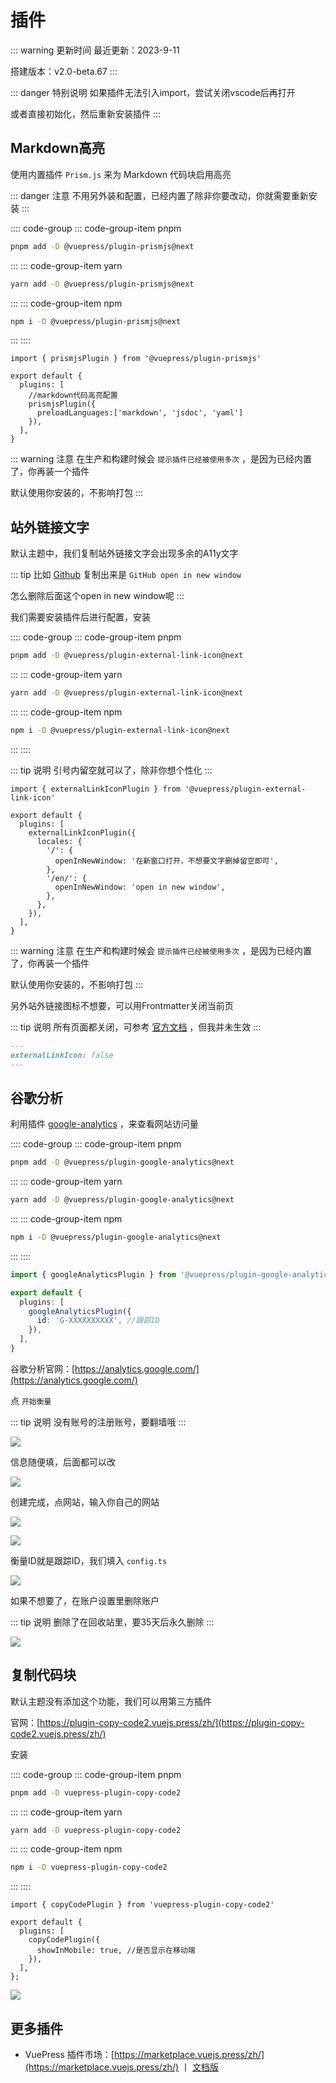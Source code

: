 # 插件

::: warning 更新时间
最近更新：2023-9-11

搭建版本：v2.0-beta.67
:::


::: danger 特别说明
如果插件无法引入import，尝试关闭vscode后再打开

或者直接初始化，然后重新安装插件
:::



## Markdown高亮

使用内置插件 `Prism.js` 来为 Markdown 代码块启用高亮


::: danger 注意
不用另外装和配置，已经内置了除非你要改动，你就需要重新安装
:::

:::: code-group
::: code-group-item pnpm
```sh
pnpm add -D @vuepress/plugin-prismjs@next
```
:::
::: code-group-item yarn
```sh
yarn add -D @vuepress/plugin-prismjs@next
```
:::
::: code-group-item npm
```sh
npm i -D @vuepress/plugin-prismjs@next
```
:::
::::


```ts{1,5-8}
import { prismjsPlugin } from '@vuepress/plugin-prismjs'

export default {
  plugins: [
    //markdown代码高亮配置
    prismjsPlugin({
      preloadLanguages:['markdown', 'jsdoc', 'yaml']
    }),
  ],
}
```

::: warning 注意
在生产和构建时候会 `提示插件已经被使用多次` ，是因为已经内置了，你再装一个插件

默认使用你安装的，不影响打包
:::





## 站外链接文字

默认主题中，我们复制站外链接文字会出现多余的A11y文字

::: tip 比如
[Github](https://github.com/) 复制出来是 `GitHub open in new window`

怎么删除后面这个open in new window呢
:::

我们需要安装插件后进行配置，安装

:::: code-group
::: code-group-item pnpm
```sh
pnpm add -D @vuepress/plugin-external-link-icon@next
```
:::
::: code-group-item yarn
```sh
yarn add -D @vuepress/plugin-external-link-icon@next
```
:::
::: code-group-item npm
```sh
npm i -D @vuepress/plugin-external-link-icon@next
```
:::
::::


::: tip 说明
引号内留空就可以了，除非你想个性化
:::

```ts{1,5-14}
import { externalLinkIconPlugin } from '@vuepress/plugin-external-link-icon'

export default {
  plugins: [
    externalLinkIconPlugin({
      locales: {
        '/': {
          openInNewWindow: '在新窗口打开，不想要文字删掉留空即可',
        },
        '/en/': {
          openInNewWindow: 'open in new window',
        },
      },
    }),
  ],
}
```

::: warning 注意
在生产和构建时候会 `提示插件已经被使用多次` ，是因为已经内置了，你再装一个插件

默认使用你安装的，不影响打包
:::


另外站外链接图标不想要，可以用Frontmatter关闭当前页

::: tip 说明
所有页面都关闭，可参考 [官方文档](https://v2.vuepress.vuejs.org/zh/reference/default-theme/config.html#themeplugins-externallinkicon) ，但我并未生效
:::

```md
---
externalLinkIcon: false
---
```



## 谷歌分析

利用插件 [google-analytics](https://analytics.google.com/) ，来查看网站访问量


:::: code-group
::: code-group-item pnpm
```sh
pnpm add -D @vuepress/plugin-google-analytics@next
```
:::
::: code-group-item yarn
```sh
yarn add -D @vuepress/plugin-google-analytics@next
```
:::
::: code-group-item npm
```sh
npm i -D @vuepress/plugin-google-analytics@next
```
:::
::::



```ts
import { googleAnalyticsPlugin } from '@vuepress/plugin-google-analytics'

export default {
  plugins: [
    googleAnalyticsPlugin({
      id: 'G-XXXXXXXXXX', //跟踪ID
    }),
  ],
}
```

谷歌分析官网：[https://analytics.google.com/](https://analytics.google.com/)

点 `开始衡量`

::: tip 说明
没有账号的注册账号，要翻墙哦
:::

![](./vuepress-41.png)

信息随便填，后面都可以改

![](./vuepress-42.png)

创建完成，点网站，输入你自己的网站

![](./vuepress-43.png)

![](./vuepress-44.png)



衡量ID就是跟踪ID，我们填入 `config.ts`

![](./vuepress-45.png)

如果不想要了，在账户设置里删除账户

::: tip 说明
删除了在回收站里，要35天后永久删除
:::

![](./vuepress-46.png)







## 复制代码块

默认主题没有添加这个功能，我们可以用第三方插件

官网：[https://plugin-copy-code2.vuejs.press/zh/](https://plugin-copy-code2.vuejs.press/zh/)

安装

:::: code-group
::: code-group-item pnpm
```sh
pnpm add -D vuepress-plugin-copy-code2
```
:::
::: code-group-item yarn
```sh
yarn add -D vuepress-plugin-copy-code2
```
:::
::: code-group-item npm
```sh
npm i -D vuepress-plugin-copy-code2
```
:::
::::





```ts{1,5-7}
import { copyCodePlugin } from 'vuepress-plugin-copy-code2'

export default {
  plugins: [
    copyCodePlugin({
      showInMobile: true, //是否显示在移动端
    }),
  ],
};
```

![](./vuepress-100.png)


## 更多插件

* VuePress 插件市场：[https://marketplace.vuejs.press/zh/](https://marketplace.vuejs.press/zh/) 丨 [文档版](https://github.com/vuepress/awesome-vuepress/blob/main/v2.md)



